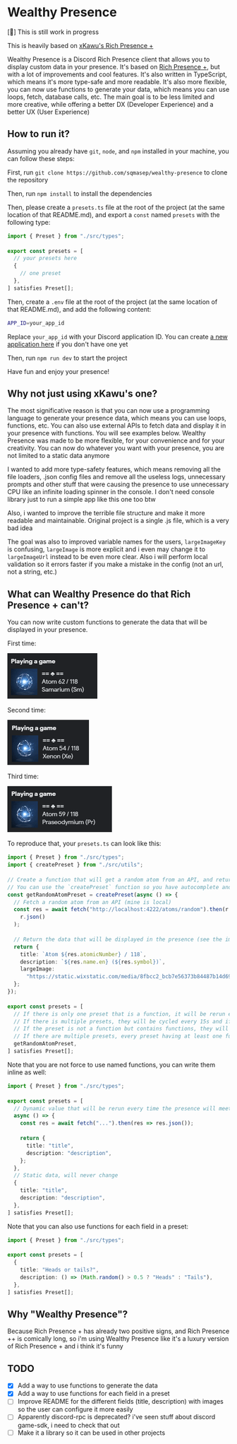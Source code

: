 # Wealthy Presence

[🔄] This is still work in progress

This is heavily based on [xKawu's Rich Presence +](https://github.com/xkawu/rich-presence-plus)

Wealthy Presence is a Discord Rich Presence client that allows you to display custom data in your presence. It's based on [Rich Presence +](https://github.com/xkawu/rich-presence-plus), but with a lot of improvements and cool features. It's also written in TypeScript, which means it's more type-safe and more readable. It's also more flexible, you can now use functions to generate your data, which means you can use loops, fetch, database calls, etc. The main goal is to be less limited and more creative, while offering a better DX (Developer Experience) and a better UX (User Experience)

## How to run it?

Assuming you already have `git`, `node`, and `npm` installed in your machine, you can follow these steps:

First, run `git clone https://github.com/sqmasep/wealthy-presence` to clone the repository

Then, run `npm install` to install the dependencies

Then, please create a `presets.ts` file at the root of the project (at the same location of that README.md), and export a `const` named `presets` with the following type:

```ts
import { Preset } from "./src/types";

export const presets = [
  // your presets here
  {
    // one preset
  },
] satisfies Preset[];
```

Then, create a `.env` file at the root of the project (at the same location of that README.md), and add the following content:

```bash
APP_ID=your_app_id
```

Replace `your_app_id` with your Discord application ID. You can create [a new application here](https://discord.com/developers/applications) if you don't have one yet

Then, run `npm run dev` to start the project

Have fun and enjoy your presence!

## Why not just using xKawu's one?

The most significative reason is that you can now use a programming language to generate your presence data, which means you can use loops, functions, etc. You can also use external APIs to fetch data and display it in your presence with functions. You will see examples below. Wealthy Presence was made to be more flexible, for your convenience and for your creativity. You can now do whatever you want with your presence, you are not limited to a static data anymore

I wanted to add more type-safety features, which means removing all the file loaders, .json config files and remove all the useless logs, unnecessary prompts and other stuff that were causing the presence to use unnecessary CPU like an infinite loading spinner in the console. I don't need console library just to run a simple app like this one too btw

Also, i wanted to improve the terrible file structure and make it more readable and maintainable. Original project is a single .js file, which is a very bad idea

The goal was also to improved variable names for the users, `largeImageKey` is confusing, `largeImage` is more explicit and i even may change it to `largeImageUrl` instead to be even more clear. Also i will perform local validation so it errors faster if you make a mistake in the config (not an url, not a string, etc.)

## What can Wealthy Presence do that Rich Presence + can't?

You can now write custom functions to generate the data that will be displayed in your presence.

First time:

![Dynamic value](/local/assets/dynamic_value.png)

Second time:

![Dynamic value](/local/assets/dynamic_value2.png)

Third time:

![Dynamic value](/local/assets/dynamic_value3.png)

To reproduce that, your `presets.ts` can look like this:

```ts
import { Preset } from "./src/types";
import { createPreset } from "./src/utils";

// Create a function that will get a random atom from an API, and return the data that will be displayed in the presence
// You can use the `createPreset` function so you have autocomplete and type-safety without having to write the type yourself
const getRandomAtomPreset = createPreset(async () => {
  // Fetch a random atom from an API (mine is local)
  const res = await fetch("http://localhost:4222/atoms/random").then(r =>
    r.json()
  );

  // Return the data that will be displayed in the presence (see the image above)
  return {
    title: `Atom ${res.atomicNumber} / 118`,
    description: `${res.name.en} (${res.symbol})`,
    largeImage:
      "https://static.wixstatic.com/media/8fbcc2_bcb7e56373b84487b14d693a927c6814~mv2.gif",
  };
});

export const presets = [
  // If there is only one preset that is a function, it will be rerun every 15s, else it will be static
  // If there is multiple presets, they will be cycled every 15s and if there is a function, it will be rerun as well
  // If the preset is not a function but contains functions, they will be executed once and the result will be static
  // If there are multiple presets, every preset having at least one function will be recalculated
  getRandomAtomPreset,
] satisfies Preset[];
```

Note that you are not force to use named functions, you can write them inline as well:

```ts
import { Preset } from "./src/types";

export const presets = [
  // Dynamic value that will be rerun every time the presence will meet the function
  async () => {
    const res = await fetch("...").then(res => res.json());

    return {
      title: "title",
      description: "description",
    };
  },
  // Static data, will never change
  {
    title: "title",
    description: "description",
  },
] satisfies Preset[];
```

Note that you can also use functions for each field in a preset:

```ts
import { Preset } from "./src/types";

export const presets = [
  {
    title: "Heads or tails?",
    description: () => (Math.random() > 0.5 ? "Heads" : "Tails"),
  },
] satisfies Preset[];
```

## Why "Wealthy Presence"?

Because Rich Presence + has already two positive signs, and Rich Presence ++ is comically long, so i'm using Wealthy Presence like it's a luxury version of Rich Presence + and i think it's funny

## TODO

- [x] Add a way to use functions to generate the data
- [x] Add a way to use functions for each field in a preset
- [ ] Improve README for the different fields (title, description) with images so the user can configure it more easily
- [ ] Apparently discord-rpc is deprecated? i've seen stuff about discord game-sdk, i need to check that out
- [ ] Make it a library so it can be used in other projects
